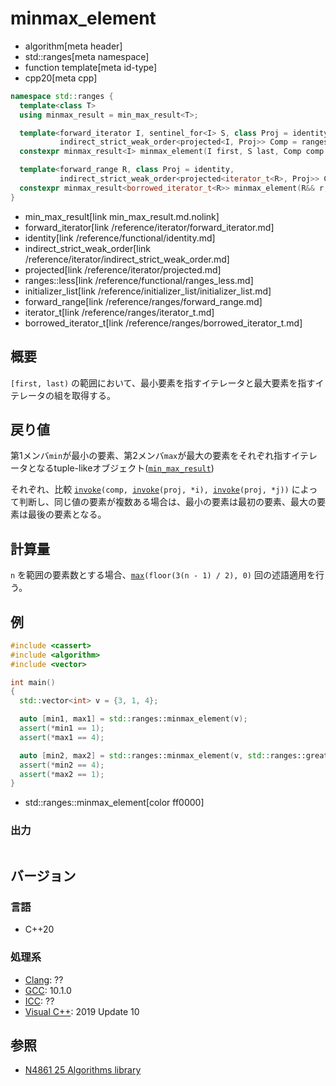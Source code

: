 # minmax_element
* algorithm[meta header]
* std::ranges[meta namespace]
* function template[meta id-type]
* cpp20[meta cpp]

```cpp
namespace std::ranges {
  template<class T>
  using minmax_result = min_max_result<T>;

  template<forward_iterator I, sentinel_for<I> S, class Proj = identity,
           indirect_strict_weak_order<projected<I, Proj>> Comp = ranges::less>
  constexpr minmax_result<I> minmax_element(I first, S last, Comp comp = {}, Proj proj = {});

  template<forward_range R, class Proj = identity,
           indirect_strict_weak_order<projected<iterator_t<R>, Proj>> Comp = ranges::less>
  constexpr minmax_result<borrowed_iterator_t<R>> minmax_element(R&& r, Comp comp = {}, Proj proj = {});
}
```
* min_max_result[link min_max_result.md.nolink]
* forward_iterator[link /reference/iterator/forward_iterator.md]
* identity[link /reference/functional/identity.md]
* indirect_strict_weak_order[link /reference/iterator/indirect_strict_weak_order.md]
* projected[link /reference/iterator/projected.md]
* ranges::less[link /reference/functional/ranges_less.md]
* initializer_list[link /reference/initializer_list/initializer_list.md]
* forward_range[link /reference/ranges/forward_range.md]
* iterator_t[link /reference/ranges/iterator_t.md]
* borrowed_iterator_t[link /reference/ranges/borrowed_iterator_t.md]


## 概要
`[first, last)` の範囲において、最小要素を指すイテレータと最大要素を指すイテレータの組を取得する。


## 戻り値

第1メンバ`min`が最小の要素、第2メンバ`max`が最大の要素をそれぞれ指すイテレータとなるtuple-likeオブジェクト([`min_max_result`](min_max_result.md.nolink))

それぞれ、比較 [`invoke`](/reference/functional/invoke.md)`(comp, `[`invoke`](/reference/functional/invoke.md)`(proj, *i), `[`invoke`](/reference/functional/invoke.md)`(proj, *j))` によって判断し、同じ値の要素が複数ある場合は、最小の要素は最初の要素、最大の要素は最後の要素となる。

## 計算量
`n` を範囲の要素数とする場合、[`max`](max.md)`(floor(3(n - 1) / 2), 0)` 回の述語適用を行う。

## 例
```cpp example
#include <cassert>
#include <algorithm>
#include <vector>

int main()
{
  std::vector<int> v = {3, 1, 4};

  auto [min1, max1] = std::ranges::minmax_element(v);
  assert(*min1 == 1);
  assert(*max1 == 4);

  auto [min2, max2] = std::ranges::minmax_element(v, std::ranges::greater());
  assert(*min2 == 4);
  assert(*max2 == 1);
}
```
* std::ranges::minmax_element[color ff0000]

### 出力
```
```

## バージョン
### 言語
- C++20

### 処理系
- [Clang](/implementation.md#clang): ??
- [GCC](/implementation.md#gcc): 10.1.0
- [ICC](/implementation.md#icc): ??
- [Visual C++](/implementation.md#visual_cpp): 2019 Update 10

## 参照
- [N4861 25 Algorithms library](https://timsong-cpp.github.io/cppwp/n4861/algorithms)
